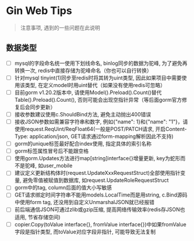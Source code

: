 <h1>Gin Web Tips</h1>

> 注意事项, 遇到的一些问题在此说明

## 数据类型

- [ ] mysql的字段命名统一使用下划线命名, binlog同步的数据为驼峰, 为了避免再转换一次, redis中直接存储为驼峰命名（你也可以自行转换）
- [ ] 针对mysql tinyint(1)同步至redis时将其转为uint类型, 因此如果项目中需要使用该类型, 在定义model时用uint替代（如果没有使用redis可忽略）
- [ ] 目前gorm v1.20.2版本中, 请使用Model().Preload().Count()替代Table().Preload().Count(), 否则可能会出现空指针异常（等后面gorm官方修复后会同步更新）
- [ ] 接收参数建议使用c.ShouldBind方法, 避免主动抛出400错误
- [ ] 接收JSON参数如需兼容字符串和数字, 例如{"name": 1}和{"name": "1"}，请使用request.ReqUint/ReqFloat64(一般是POST/PATCH请求, 开启Content-Type:
  application/json, GET请求通过form-mapping解析因此不支持)
- [ ] gorm的unique标签最好配合index使用, 指定具体的索引名称
- [ ] gorm标签属性冒号后不能跟空格
- [ ] 使用gorm.Updates方法进行map[string]interface{}增量更新, key为蛇形而不是驼峰, 如user_mobile
- [ ] 建议定义更新结构体时(request.UpdateXxxRequestStruct)全部使用指针变量, 避免零值被赋值到数据库, 如request.UpdateRoleRequestStruct
- [ ] gorm中的tag, column后面的值大小写敏感
- [ ] GET请求绑定时间字符串不能用models.LocalTime而是用string, c.Bind源码中使用form tag, 还没用到自定义UnmarshalJSON就已经报错
- [ ] 前后端通信JSON可通过zlib或gzip压缩, 提高网络传输效率(redis存JSON也适用, 节省存储空间)
- [ ] copier.Copy(toValue interface{}, fromValue interface{})中如果fromValue字段是指针类型, 而toValue对应字段非指针, 可能导致无法复制
